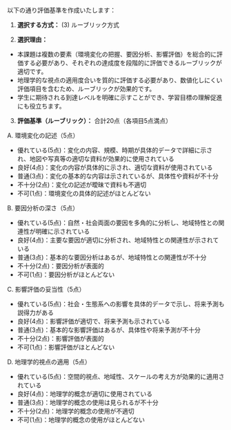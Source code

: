 以下の通り評価基準を作成いたします：

1. **選択する方式：** (3) ルーブリック方式

2. **選択理由：**
- 本課題は複数の要素（環境変化の把握、要因分析、影響評価）を総合的に評価する必要があり、それぞれの達成度を段階的に評価できるルーブリックが適切です。
- 地理学的な視点の適用度合いを質的に評価する必要があり、数値化しにくい評価項目を含むため、ルーブリックが効果的です。
- 学生に期待される到達レベルを明確に示すことができ、学習目標の理解促進にも役立ちます。

3. **評価基準（ルーブリック）：**
合計20点（各項目5点満点）

A. 環境変化の記述（5点）
- 優れている(5点)：変化の内容、規模、時期が具体的データで詳細に示され、地図や写真等の適切な資料が効果的に使用されている
- 良好(4点)：変化の内容が具体的に示され、適切な資料が使用されている
- 普通(3点)：変化の基本的な内容は示されているが、具体性や資料が不十分
- 不十分(2点)：変化の記述が曖昧で資料も不適切
- 不可(1点)：環境変化の具体的記述がほとんどない

B. 要因分析の深さ（5点）
- 優れている(5点)：自然・社会両面の要因を多角的に分析し、地域特性との関連性が明確に示されている
- 良好(4点)：主要な要因が適切に分析され、地域特性との関連性が示されている
- 普通(3点)：基本的な要因分析はあるが、地域特性との関連性が不十分
- 不十分(2点)：要因分析が表面的
- 不可(1点)：要因分析がほとんどない

C. 影響評価の妥当性（5点）
- 優れている(5点)：社会・生態系への影響を具体的データで示し、将来予測も説得力がある
- 良好(4点)：影響評価が適切で、将来予測も示されている
- 普通(3点)：基本的な影響評価はあるが、具体性や将来予測が不十分
- 不十分(2点)：影響評価が表面的
- 不可(1点)：影響評価がほとんどない

D. 地理学的視点の適用（5点）
- 優れている(5点)：空間的視点、地域性、スケールの考え方が効果的に適用されている
- 良好(4点)：地理学的概念が適切に使用されている
- 普通(3点)：地理学的概念の使用は見られるが不十分
- 不十分(2点)：地理学的概念の使用が不適切
- 不可(1点)：地理学的概念の使用がほとんどない